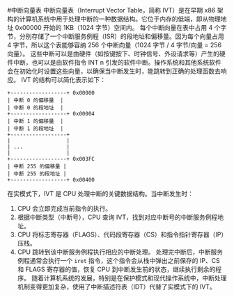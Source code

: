 #中断向量表
 中断向量表（Interrupt Vector Table，简称 IVT）是在早期 x86 架构的计算机系统中用于处理中断的一种数据结构。它位于内存的低端，即从物理地址 0x00000 开始的 1KB（1024 字节）空间内。
每个中断向量在表中占用 4 个字节，分别存储了一个中断服务例程（ISR）的段地址和偏移量。因为每个向量占用 4 字节，所以这个表能够容纳 256 个中断向量（1024 字节 / 4 字节/向量 = 256 向量）。
这些中断可以是由硬件（如按键按下、时钟信号、外设请求等）产生的硬件中断，也可以是由软件指令 INT n 引发的软件中断。操作系统和其他系统软件会在初始化时设置这些向量，以确保当中断发生时，能跳转到正确的处理函数去响应。
IVT 的结构可以简化表示如下：
```
+------------------+ 0x00000
| 中断 0 的偏移量  |
| 中断 0 的段地址  |
+------------------+ 0x00004
| 中断 1 的偏移量  |
| 中断 1 的段地址  |
+------------------+
|                  |
| ...              |
|                  |
+------------------+ 0x003FC
| 中断 255 的偏移量 |
| 中断 255 的段地址 |
+------------------+ 0x00400
```
在实模式下，IVT 是 CPU 处理中断的关键数据结构。当中断发生时：
1. CPU 会立即完成当前指令的执行。
2. 根据中断类型（中断号），CPU 查询 IVT，找到对应中断号的中断服务例程地址。
3. CPU 将标志寄存器（FLAGS）、代码段寄存器（CS）和指令指针寄存器（IP）压栈。
4. CPU 跳转到该中断服务例程执行相应的中断处理。
处理完中断后，中断服务例程通常会执行一个 `iret` 指令，这个指令会从栈中弹出之前保存的 IP、CS 和 FLAGS 寄存器的值，恢复 CPU 到中断发生前的状态，继续执行剩余的程序。
随着计算机系统的发展，特别是在保护模式和现代操作系统中，中断处理机制变得更加复杂，使用了中断描述符表（IDT）代替了实模式下的 IVT。